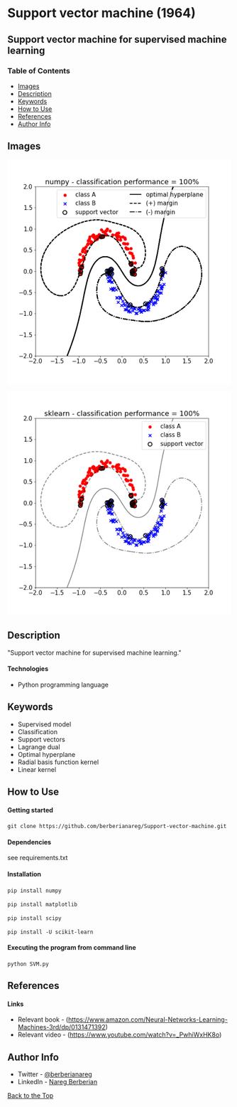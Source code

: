 # Support vector machine (1964)

## Support vector machine for supervised machine learning

### Table of Contents

- [Images](#images)
- [Description](#description)
- [Keywords](#keywords)
- [How to Use](#how-to-use)
- [References](#references)
- [Author Info](#author-info)

## Images

![](images/figure_1.png)

![](images/figure_2.png)

## Description

"Support vector machine for supervised machine learning."

#### Technologies

- Python programming language

## Keywords

 - Supervised model
 - Classification
 - Support vectors
 - Lagrange dual
 - Optimal hyperplane
 - Radial basis function kernel
 - Linear kernel

## How to Use

#### Getting started

`git clone https://github.com/berberianareg/Support-vector-machine.git`

#### Dependencies

see requirements.txt

#### Installation

`pip install numpy`

`pip install matplotlib`

`pip install scipy`

`pip install -U scikit-learn`

#### Executing the program from command line

`python SVM.py`

## References

#### Links

- Relevant book - (https://www.amazon.com/Neural-Networks-Learning-Machines-3rd/dp/0131471392)
- Relevant video - (https://www.youtube.com/watch?v=_PwhiWxHK8o)

## Author Info

- Twitter - [@berberianareg](https://twitter.com/BerberianNareg)
- LinkedIn - [Nareg Berberian](https://www.linkedin.com/in/nareg-berberian-phd-ab6759b9/)

[Back to the Top](#project-title)


